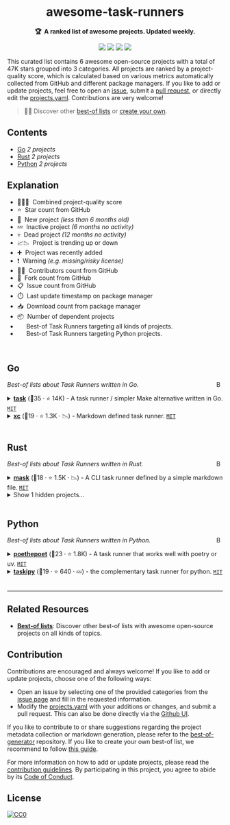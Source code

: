 <!-- markdownlint-disable -->
<h1 align="center">
    awesome-task-runners
    <br>
</h1>

<p align="center">
    <strong>🏆&nbsp; A ranked list of awesome projects. Updated weekly.</strong>
</p>

<p align="center">
    <a href="https://best-of.org" title="Best-of Badge"><img src="http://bit.ly/3o3EHNN"></a>
    <a href="#Contents" title="Project Count"><img src="https://img.shields.io/badge/projects-6-blue.svg?color=5ac4bf"></a>
    <a href="#Contribution" title="Contributions are welcome"><img src="https://img.shields.io/badge/contributions-welcome-green.svg"></a>
    <a href="https://github.com/hasansezertasan/awesome-task-runners/releases" title="Best-of Updates"><img src="https://img.shields.io/github/release-date/hasansezertasan/awesome-task-runners?color=green&label=updated"></a>
</p>

This curated list contains 6 awesome open-source projects with a total of 47K stars grouped into 3 categories. All projects are ranked by a project-quality score, which is calculated based on various metrics automatically collected from GitHub and different package managers. If you like to add or update projects, feel free to open an [issue](https://github.com/hasansezertasan/awesome-task-runners/issues/new/choose), submit a [pull request](https://github.com/hasansezertasan/awesome-task-runners/pulls), or directly edit the [projects.yaml](https://github.com/hasansezertasan/awesome-task-runners/edit/main/projects.yaml). Contributions are very welcome!

> 🧙‍♂️  Discover other [best-of lists](https://best-of.org) or [create your own](https://github.com/best-of-lists/best-of/blob/main/create-best-of-list.md).

## Contents

- [Go](#go) _2 projects_
- [Rust](#rust) _2 projects_
- [Python](#python) _2 projects_

## Explanation
- 🥇🥈🥉&nbsp; Combined project-quality score
- ⭐️&nbsp; Star count from GitHub
- 🐣&nbsp; New project _(less than 6 months old)_
- 💤&nbsp; Inactive project _(6 months no activity)_
- 💀&nbsp; Dead project _(12 months no activity)_
- 📈📉&nbsp; Project is trending up or down
- ➕&nbsp; Project was recently added
- ❗️&nbsp; Warning _(e.g. missing/risky license)_
- 👨‍💻&nbsp; Contributors count from GitHub
- 🔀&nbsp; Fork count from GitHub
- 📋&nbsp; Issue count from GitHub
- ⏱️&nbsp; Last update timestamp on package manager
- 📥&nbsp; Download count from package manager
- 📦&nbsp; Number of dependent projects
- <img src="https://images.icon-icons.com/510/PNG/512/heart_icon-icons.com_50374.png" style="display:inline;" width="13" height="13">&nbsp; Best-of Task Runners targeting all kinds of projects.
- <img src="https://www.python.org/static/favicon.ico" style="display:inline;" width="13" height="13">&nbsp; Best-of Task Runners targeting Python projects.

<br>

## Go

<a href="#contents"><img align="right" width="15" height="15" src="https://git.io/JtehR" alt="Back to top"></a>

_Best-of lists about Task Runners written in Go._

<details><summary><b><a href="https://github.com/go-task/task">task</a></b> (🥇35 ·  ⭐ 14K) - A task runner / simpler Make alternative written in Go. <code><a href="http://bit.ly/34MBwT8">MIT</a></code> <code><img src="https://images.icon-icons.com/510/PNG/512/heart_icon-icons.com_50374.png" style="display:inline;" width="13" height="13"></code></summary>

- [GitHub](https://github.com/go-task/task) (👨‍💻 220 · 🔀 730 · 📥 23M · 📦 440 · 📋 1.2K - 29% open · ⏱️ 23.09.2025):

	```
	git clone https://github.com/go-task/task
	```
</details>
<details><summary><b><a href="https://github.com/joerdav/xc">xc</a></b> (🥉19 ·  ⭐ 1.3K · 📉) - Markdown defined task runner. <code><a href="http://bit.ly/34MBwT8">MIT</a></code> <code><img src="https://images.icon-icons.com/510/PNG/512/heart_icon-icons.com_50374.png" style="display:inline;" width="13" height="13"></code></summary>

- [GitHub](https://github.com/joerdav/xc) (👨‍💻 15 · 🔀 32 · 📥 61K · 📋 52 - 28% open · ⏱️ 10.07.2025):

	```
	git clone https://github.com/joerdav/xc
	```
</details>
<br>

## Rust

<a href="#contents"><img align="right" width="15" height="15" src="https://git.io/JtehR" alt="Back to top"></a>

_Best-of lists about Task Runners written in Rust._

<details><summary><b><a href="https://github.com/jacobdeichert/mask">mask</a></b> (🥉18 ·  ⭐ 1.5K · 📉) - A CLI task runner defined by a simple markdown file. <code><a href="http://bit.ly/34MBwT8">MIT</a></code> <code><img src="https://images.icon-icons.com/510/PNG/512/heart_icon-icons.com_50374.png" style="display:inline;" width="13" height="13"></code></summary>

- [GitHub](https://github.com/jacobdeichert/mask) (👨‍💻 16 · 🔀 54 · 📥 53K · 📦 41 · 📋 66 - 21% open · ⏱️ 15.07.2025):

	```
	git clone https://github.com/jacobdeichert/mask
	```
</details>
<details><summary>Show 1 hidden projects...</summary>

- <b><a href="https://github.com/casey/just">just</a></b> (🥇33 ·  ⭐ 28K) - Just a command runner. <code><a href="https://tldrlegal.com/search?q=CC0-1.0">❗️CC0-1.0</a></code> <code><img src="https://images.icon-icons.com/510/PNG/512/heart_icon-icons.com_50374.png" style="display:inline;" width="13" height="13"></code>
</details>
<br>

## Python

<a href="#contents"><img align="right" width="15" height="15" src="https://git.io/JtehR" alt="Back to top"></a>

_Best-of lists about Task Runners written in Python._

<details><summary><b><a href="https://github.com/nat-n/poethepoet">poethepoet</a></b> (🥇23 ·  ⭐ 1.8K) - A task runner that works well with poetry or uv. <code><a href="http://bit.ly/34MBwT8">MIT</a></code> <code><img src="https://www.python.org/static/favicon.ico" style="display:inline;" width="13" height="13"></code></summary>

- [GitHub](https://github.com/nat-n/poethepoet) (👨‍💻 39 · 🔀 67 · 📥 620 · 📦 6K · 📋 140 - 11% open · ⏱️ 11.08.2025):

	```
	git clone https://github.com/nat-n/poethepoet
	```
</details>
<details><summary><b><a href="https://github.com/taskipy/taskipy">taskipy</a></b> (🥉19 ·  ⭐ 640 · 💤) - the complementary task runner for python. <code><a href="http://bit.ly/34MBwT8">MIT</a></code> <code><img src="https://www.python.org/static/favicon.ico" style="display:inline;" width="13" height="13"></code></summary>

- [GitHub](https://github.com/taskipy/taskipy) (👨‍💻 14 · 🔀 26 · 📦 7.8K · 📋 37 - 24% open · ⏱️ 26.11.2024):

	```
	git clone https://github.com/taskipy/taskipy
	```
</details>

---

## Related Resources

- [**Best-of lists**](https://best-of.org): Discover other best-of lists with awesome open-source projects on all kinds of topics.

## Contribution

Contributions are encouraged and always welcome! If you like to add or update projects, choose one of the following ways:

- Open an issue by selecting one of the provided categories from the [issue page](https://github.com/hasansezertasan/awesome-task-runners/issues/new/choose) and fill in the requested information.
- Modify the [projects.yaml](https://github.com/hasansezertasan/awesome-task-runners/blob/main/projects.yaml) with your additions or changes, and submit a pull request. This can also be done directly via the [Github UI](https://github.com/hasansezertasan/awesome-task-runners/edit/main/projects.yaml).

If you like to contribute to or share suggestions regarding the project metadata collection or markdown generation, please refer to the [best-of-generator](https://github.com/best-of-lists/best-of-generator) repository. If you like to create your own best-of list, we recommend to follow [this guide](https://github.com/best-of-lists/best-of/blob/main/create-best-of-list.md).

For more information on how to add or update projects, please read the [contribution guidelines](https://github.com/hasansezertasan/awesome-task-runners/blob/main/CONTRIBUTING.md). By participating in this project, you agree to abide by its [Code of Conduct](https://github.com/hasansezertasan/awesome-task-runners/blob/main/.github/CODE_OF_CONDUCT.md).

## License

[![CC0](https://mirrors.creativecommons.org/presskit/buttons/88x31/svg/by-sa.svg)](https://creativecommons.org/licenses/by-sa/4.0/)
